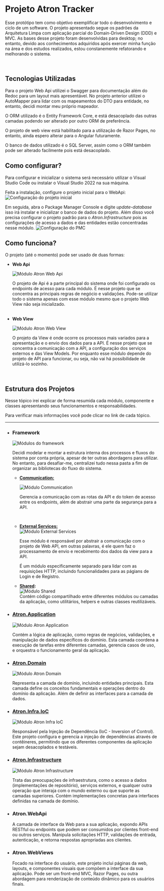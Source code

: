 <!DOCTYPE html>
<html>
<head>
</head>
<body>

<h1>Projeto Atron Tracker</h1>

<p>Esse protótipo tem como objetivo exemplificar todo o desenvolvimento e ciclo de um software. 
O projeto apresentado segue os padrões da Arquitetura Limpa com 
aplicação parcial do Domain-Driven Design (DDD) e MVC. 
As bases desse projeto foram desenvolvidas para desktop; no entanto, 
devido aos conhecimentos adquiridos após exercer minha função na área e dos estudos realizados, 
estou constanemente refatorando e melhorando o sistema.</p>
<br>
<div>
  <h2>Tecnologias Utilizadas</h2>
  <p>Para o projeto Web Api utilizei o Swagger para documentação além do Redoc para um layout mais apresentável.
    No projeto anterior utilizei o AutoMapper para lidar com os mapeamentos do DTO para entidade, no entanto, decidi montar meu próprio mapeador.</p>

  <p>O ORM utilizado é o Entity Framework Core, e está desacoplado das outras camadas podendo ser alterado por outro ORM de preferência.</p>
  <p>O projeto de web view está habilitado para a utilização de Razor Pages, no entanto, ainda espero alterar para o Angular futuramente.</p>
  <p>O banco de dados utilizado é o SQL Server, assim como o ORM também pode ser alterado facilmente pois está desacoplado.</p>
</div>
<div>
  <h2>Como configurar?</h2>
  <p> Para configurar e inicializar o sistema será necessário utilizar o Visual Studio Code ou instalar o Visual Studio 2022 na sua máquina.

  Feita a instalação, configure o projeto inicial para o WebApi: <img src="images/ProjetoInicialConfig.png" alt="Configuração do projeto inicial">  

  Em seguida, abra o Package Manager Console e digite <i>update-database</i> isso irá instalar e inicializar o banco de dados do projeto. Além disso você precisa configurar o projeto padrão para o <i>Atron.Infrastructure</i> pois as configurações de acesso a dados e das entidades estão concentradas nesse módulo.
  <img src="images/ConfigPMC.png" alt="Configuração do PMC">
  </p>
</div>

<div>
  <h2>Como funciona?</h2>
  <p> O projeto (até o momento) pode ser usado de duas formas: 
    <ul>
        <li>
          <b>Web Api</b>
             <p><img src="images/AtronWebApi.png" alt="Módulo Atron Web Api"></p>
            <p> O projeto de Api é a parte principal do sistema onde foi configurado os endpoints de acesso para cada módulo.            
              É nesse projeto que se concentra as principais regras de negócio e validações.
             Pode-se utilizar todo o sistema apenas com esse módulo mesmo que o projeto Web View não seja inicializado.</p>
       </li>
      <br>
      <li>
          <b>Web View</b>
           <p><img src="images/AtronWebView.png" alt="Módulo Atron Web View"></p>
            <p> O projeto da View é onde ocorre os processos mais variados para a apresentação e o envio dos dados para a API.
            É nesse projeto que se concentra a comunicação com a API, 
            a configuração dos serviços externos e das View Models.           
            Por enquanto esse módulo depende do projeto de API para funcionar, ou seja, 
            não vai há possibilidade de utilizá-lo sozinho.
       </li>
    </ul>
  </p>
</div>
<br>

<h2>Estrutura dos Projetos</h2>
<p>Nesse tópico irei explicar de forma resumida cada módulo, componente e classes apresentando seus funcionamentos e responsabilidades.</p>
<p>Para verificar mais informações você pode clicar no link de cada tópico.</p>
<hr>

<ul>
  <li>
    <h3>Framework</h3>
    <p><img src="images/AtronFrameworkFolder.png" alt="Módulos do framework" /></p>
    <p>Decidi modelar e montar a estrutura interna dos processos e fluxos do sistema por conta própria, 
      apesar de ter outras abordagens para utilizar. 
      No entanto, para desafiar-me, centralizei tudo nessa pasta a fim de organizar 
      as bibliotecas do fluxo do sistema.</p>    
    <ul>
      <li>
        <p><strong><a title="Communication Doc" href="/Framework/Communication/README.md">Communication:</a></strong>
        <p><img src="images/AtronCommunication.png" alt="Módulo Communication" /></p>
        Gerencia a comunicação com as rotas da API e do token de acesso entre os endpoints, além de abstrair uma parte da segurança para a API.</p>         
      </li> 
      <br>     
      <li>
        <p><strong><a title="External Services Doc" href="/Framework/ExternalServices/README.md">External Services:</a></strong><br><img src="images/AtronExternalServices.png" alt="Módulo External Services" /><br>
        <p>Esse módulo é responsável por abstrair a comunicação com o projeto de Web API, em outras palavras,
            é ele quem faz o processamento de envio e recebimento dos dados da view para a API.</p>        
        <p> É um módulo especificamente separado para lidar com as requisições HTTP, 
            incluindo funcionalidades para as págians de Login e de Registro.
        </p>
      </li>          
      <li>
        <p><strong><a title="Shared Doc" href="/Framework/Shared/README.md">Shared</a>:</strong><br><img src="images/AtronShared.png" alt="Módulo Shared" /><br>
         Contém código compartilhado entre diferentes módulos ou camadas da aplicação, como utilitários, helpers e outras classes reutilizáveis.<p>
      </li>
    </ul>
  </li>

  <li>
    <h3><a title="Atron Application Doc" href="/Atron.Application/README.md">Atron.Application</a></h3>
    <img src="images/AtronApplication.png" alt="Módulo Atron Application"/>
    <p>Contém a lógica de aplicação, como regras de negócios, validações, e manipulação de dados específicos do domínio. Esta camada coordena a execução de tarefas entre diferentes camadas, gerencia casos de uso, e orquestra o funcionamento geral da aplicação.</p>
  </li>

  <li>
    <h3><a title="Atron Domain Doc" href="/Atron.Domain/README.md">Atron.Domain</a></h3>
    <img src="images/AtronDomain.png" alt="Módulo Atron Domain"/>
    <p>Representa a camada de domínio, incluindo entidades principais. Esta camada define os conceitos fundamentais e operações dentro do domínio da aplicação. Além de definir as interfaces para a camada de dados.</p>
  </li>

  <li>
    <h3><a title="Atron Infra IoC Doc" href="/Atron.Infra.IoC/README.md">Atron.Infra.IoC</a></h3>
    <img src="images/AtronInfraIoc.png" alt="Módulo Atron Infra IoC"/>
    <p>Responsável pela Injeção de Dependência (IoC - Inversion of Control). 
    Este projeto configura e gerencia a injeção de dependências através de contêineres, 
    permitindo que os diferentes componentes da aplicação sejam desacoplados e testáveis.</p>
  </li>

  <li>
    <h3><a title="Atron Infrastructure Doc" href="/Atron.Infrastructure/README.md">Atron.Infrastructure</a></h3>
    <img src="images/AtronInfrastructure.png" alt="Módulo Atron Infrastructure"/>
    <p>Trata das preocupações de infraestrutura, como o acesso a dados (implementações de repositório), serviços externos, e qualquer outra operação que interaja com o mundo externo ou que suporte as camadas superiores. Contém implementações concretas para interfaces definidas na camada de domínio.</p>
  </li>

  <li>
    <h3>Atron.WebApi</h3>
    <p>A camada de interface da Web para a sua aplicação, expondo APIs RESTful ou endpoints que podem ser consumidos por clientes front-end ou outros serviços. Manipula solicitações HTTP, validações de entrada, autenticação, e retorna respostas apropriadas aos clientes.</p>
  </li>

  <li>
    <h3>Atron.WebViews</h3>
    <p>Focado na interface do usuário, este projeto inclui páginas da web, layouts, e componentes visuais que compõem a interface da sua aplicação. Pode ser um front-end MVC, Razor Pages, ou outra abordagem para renderização de conteúdo dinâmico para os usuários finais.</p>
  </li>
</ul>
</body>
</html>